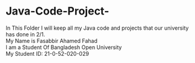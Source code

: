 # Java-Code-Project-
In This Folder I will keep all my Java code and projects that our university has done in 2/1.
<br>
My Name is Fasabbir Ahamed Fahad
<br>
I am a Student Of Bangladesh Open University
<br>
My Student ID: 21-0-52-020-029
